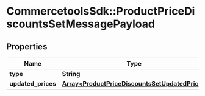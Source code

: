 # CommercetoolsSdk::ProductPriceDiscountsSetMessagePayload

## Properties
Name | Type | Description | Notes
------------ | ------------- | ------------- | -------------
**type** | **String** |  | [optional] 
**updated_prices** | [**Array&lt;ProductPriceDiscountsSetUpdatedPrice&gt;**](ProductPriceDiscountsSetUpdatedPrice.md) |  | [optional] 

